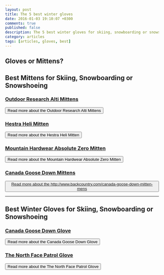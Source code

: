 ```yaml
---
layout: post
title: The 5 best winter gloves
date: 2016-01-03 19:10:07 +0300
comments: true
published: false
description: The 5 best winter gloves for skiing, snowboarding or snowshoeing
category: articles
tags: [articles, gloves, best]
---
```


## Gloves or Mittens?




## Best Mittens for Skiing, Snowboarding or Snowshoeing

### [Outdoor Research Alti Mittens](http://www.backcountry.com/outdoor-research-alti-mitt-mens-odr0813)

<a href="http://www.backcountry.com/outdoor-research-alti-mitt-mens-odr0813"><button type="button" class="btn btn-danger">Read more about the Outdoor Research Alti Mittens</button></a>  

### [Hestra Heli Mitten](http://www.backcountry.com/hestra-heli-mitt)

<a href="http://www.backcountry.com/hestra-heli-mitt"><button type="button" class="btn btn-danger">Read more about the Hestra Heli Mitten</button></a>  

### [Mountain Hardwear Absolute Zero Mitten](http://www.backcountry.com/mountain-hardwear-absolute-zero-mitt)

<a href="http://www.backcountry.com/mountain-hardwear-absolute-zero-mitt"><button type="button" class="btn btn-danger">Read more about the Mountain Hardwear Absolute Zero Mitten</button></a>  

### [Canada Goose Down Mittens](http://www.backcountry.com/canada-goose-down-mitten-mens)

<a href="http://www.backcountry.com/canada-goose-down-mitten-mens"><button type="button" class="btn btn-danger">Read more about the http://www.backcountry.com/canada-goose-down-mitten-mens</button></a>  

---

## Best Winter Gloves for Skiing, Snowboarding or Snowshoeing

### [Canada Goose Down Glove](http://www.backcountry.com/canada-goose-down-glove-mens)

<a href="http://www.backcountry.com/canada-goose-down-glove-mens"><button type="button" class="btn btn-danger">Read more about the Canada Goose Down Glove</button></a>  

### [The North Face Patrol Glove](http://www.backcountry.com/the-north-face-patrol-ski-glove)

<a href="http://www.backcountry.com/black-diamond-icon-headlamp"><button type="button" class="btn btn-danger">Read more about the The North Face Patrol Glove</button></a>  
